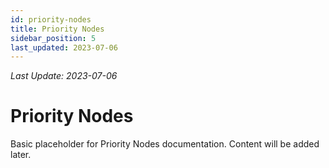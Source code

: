 ```yaml
---
id: priority-nodes
title: Priority Nodes
sidebar_position: 5
last_updated: 2023-07-06
---
```

*Last Update: 2023-07-06*
# Priority Nodes

Basic placeholder for Priority Nodes documentation. Content will be added later. 
